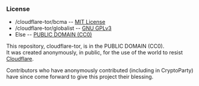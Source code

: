 ### License

* /cloudflare-tor/bcma -- [MIT License](https://notabug.org/themusicgod1/cloudflare-tor/src/master/bcma/LICENSE.txt)
* /cloudflare-tor/globalist -- [GNU GPLv3](https://notabug.org/themusicgod1/cloudflare-tor/src/master/globalist/LICENSE)
* Else -- [PUBLIC DOMAIN (CC0)](https://web.archive.org/web/https://creativecommons.org/share-your-work/public-domain/cc0/)


This repository, cloudflare-tor, is in the PUBLIC DOMAIN (CC0).  
It was created anonymously, in public, for the use of the world to resist [Cloudflare](https://cloudflare.com/).  
  
Contributors who have anonymously contributed (including in CryptoParty) have since come forward to give this project their blessing.  
